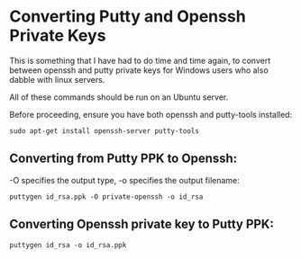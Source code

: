 # Converting Putty and Openssh Private Keys

This is something that I have had to do time and time again, to convert between openssh and putty private keys for Windows users who also dabble with linux servers.

All of these commands should be run on an Ubuntu server.

Before proceeding, ensure you have both openssh and putty-tools installed:

```
sudo apt-get install openssh-server putty-tools
```

## Converting from Putty PPK to Openssh:
-O specifies the output type, -o specifies the output filename:
```
puttygen id_rsa.ppk -O private-openssh -o id_rsa
```

## Converting Openssh private key to Putty PPK:
```
puttygen id_rsa -o id_rsa.ppk
```